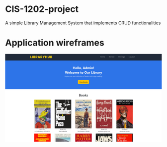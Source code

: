 # CIS-1202-project
A simple Library Management System that implements CRUD functionalities

# Application wireframes

<img src="./images/wireframes/dashboard.png">

